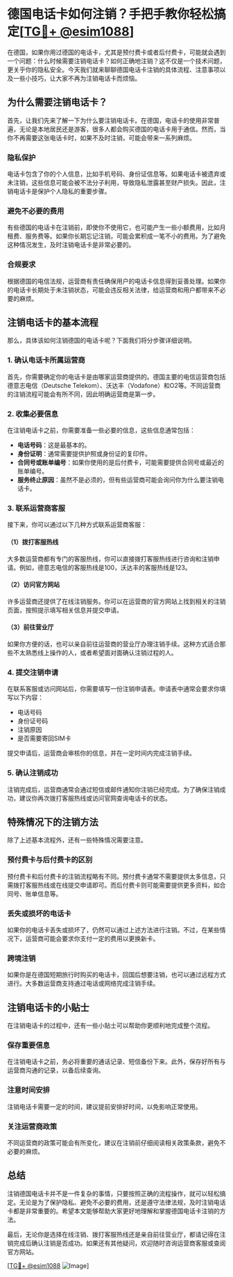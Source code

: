 # 德国电话卡如何注销？手把手教你轻松搞定[[TG💪+ @esim1088](https://t.me/s/esim1088)]

在德国，如果你用过德国的电话卡，尤其是预付费卡或者后付费卡，可能就会遇到一个问题：什么时候需要注销电话卡？如何正确地注销？这不仅是一个技术问题，更关乎你的隐私安全。今天我们就来聊聊德国电话卡注销的具体流程、注意事项以及一些小技巧，让大家不再为注销电话卡而烦恼。

## 为什么需要注销电话卡？

首先，让我们先来了解一下为什么要注销电话卡。在德国，电话卡的使用非常普遍，无论是本地居民还是游客，很多人都会购买德国的电话卡用于通信。然而，当你不再需要这张电话卡时，如果不及时注销，可能会带来一系列麻烦。

### 隐私保护

电话卡包含了你的个人信息，比如手机号码、身份证信息等。如果电话卡被遗弃或未注销，这些信息可能会被不法分子利用，导致隐私泄露甚至财产损失。因此，注销电话卡是保护个人隐私的重要步骤。

### 避免不必要的费用

有些德国的电话卡在注销前，即使你不使用它，也可能产生一些小额费用，比如月租费、服务费等。如果你长期忘记注销，可能会累积成一笔不小的费用。为了避免这种情况发生，及时注销电话卡是非常必要的。

### 合规要求

根据德国的电信法规，运营商有责任确保用户的电话卡信息得到妥善处理。如果你的电话卡长期处于未注销状态，可能会违反相关法律，给运营商和用户都带来不必要的麻烦。

## 注销电话卡的基本流程

那么，具体该如何注销德国的电话卡呢？下面我们将分步骤详细说明。

### 1. 确认电话卡所属运营商

首先，你需要确定你的电话卡是由哪家运营商提供的。德国主要的电信运营商包括德意志电信（Deutsche Telekom）、沃达丰（Vodafone）和O2等。不同运营商的注销流程可能会有所不同，因此明确运营商是第一步。

### 2. 收集必要信息

在注销电话卡之前，你需要准备一些必要的信息，这些信息通常包括：

- **电话号码**：这是最基本的。
- **身份证明**：通常需要提供护照或身份证的复印件。
- **合同号或账单编号**：如果你使用的是后付费卡，可能需要提供合同号或最近的账单编号。
- **服务终止原因**：虽然不是必须的，但有些运营商可能会询问你为什么要注销电话卡。

### 3. 联系运营商客服

接下来，你可以通过以下几种方式联系运营商客服：

#### （1）拨打客服热线

大多数运营商都有专门的客服热线，你可以直接拨打客服热线进行咨询和注销申请。例如，德意志电信的客服热线是100，沃达丰的客服热线是123。

#### （2）访问官方网站

许多运营商还提供了在线注销服务。你可以在运营商的官方网站上找到相关的注销页面，按照提示填写相关信息并提交申请。

#### （3）前往营业厅

如果你方便的话，也可以亲自前往运营商的营业厅办理注销手续。这种方式适合那些不太熟悉线上操作的人，或者希望面对面确认注销过程的人。

### 4. 提交注销申请

在联系客服或访问网站后，你需要填写一份注销申请表。申请表中通常会要求你填写以下内容：

- 电话号码
- 身份证号码
- 注销原因
- 是否需要寄回SIM卡

提交申请后，运营商会审核你的信息，并在一定时间内完成注销手续。

### 5. 确认注销成功

注销完成后，运营商通常会通过短信或邮件通知你注销已经完成。为了确保注销成功，建议你再次拨打客服热线或访问官网查询电话卡的状态。

## 特殊情况下的注销方法

除了上述基本流程外，还有一些特殊情况需要注意。

### 预付费卡与后付费卡的区别

预付费卡和后付费卡的注销流程略有不同。预付费卡通常不需要提供太多信息，只需拨打客服热线或在线提交申请即可。而后付费卡则可能需要提供更多资料，如合同号、账单信息等。

### 丢失或损坏的电话卡

如果你的电话卡丢失或损坏了，仍然可以通过上述方法进行注销。不过，在某些情况下，运营商可能会要求你支付一定的费用以更换新卡。

### 跨境注销

如果你是在德国短期旅行时购买的电话卡，回国后想要注销，也可以通过远程方式进行。大多数运营商支持通过电话或网络完成注销手续。

## 注销电话卡的小贴士

在注销电话卡的过程中，还有一些小贴士可以帮助你更顺利地完成整个流程。

### 保存重要信息

在注销电话卡之前，务必将重要的通话记录、短信备份下来。此外，保存好所有与运营商沟通的记录，以备后续查询。

### 注意时间安排

注销电话卡需要一定的时间，建议提前安排好时间，以免影响正常使用。

### 关注运营商政策

不同运营商的政策可能会有所变化，建议在注销前仔细阅读相关政策条款，避免不必要的麻烦。

## 总结

注销德国电话卡并不是一件复杂的事情，只要按照正确的流程操作，就可以轻松搞定。无论是为了保护隐私、避免不必要的费用，还是遵守法律法规，及时注销电话卡都是非常重要的。希望本文能够帮助大家更好地理解和掌握德国电话卡注销的方法。

最后，无论你是选择在线注销、拨打客服热线还是亲自前往营业厅，都请记得在注销完成后确认注销是否成功。如果还有其他疑问，欢迎随时咨询运营商客服或查阅官方网站。

[[TG💪+ @esim1088](https://t.me/s/esim1088) ![Image](https://i.postimg.cc/4NQfJmqS/Snipaste-2025-05-13-00-14-12.png)]